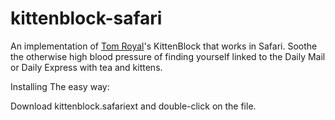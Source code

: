 # kittenblock-safari

An implementation of [Tom Royal](http://www.tomroyal.com)'s KittenBlock that works in Safari. Soothe the otherwise high blood pressure of finding yourself linked to the Daily Mail or Daily Express with tea and kittens. 

Installing
The easy way:

Download kittenblock.safariext and double-click on the file.
